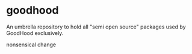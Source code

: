 goodhood
========

An umbrella repository to hold all "semi open source" packages used by GoodHood exclusively.

nonsensical change
